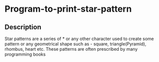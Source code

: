 # Program-to-print-star-pattern
## Description
Star patterns are a series of * or any other character used to create some pattern or any geometrical shape such as - square, triangle(Pyramid), rhombus, heart etc. These patterns are often prescribed by many programming books
